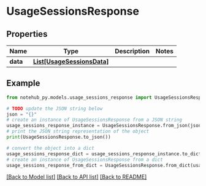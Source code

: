 # UsageSessionsResponse

## Properties

| Name     | Type                                                | Description | Notes |
| -------- | --------------------------------------------------- | ----------- | ----- |
| **data** | [**List[UsageSessionsData]**](UsageSessionsData.md) |             |

## Example

```python
from notehub_py.models.usage_sessions_response import UsageSessionsResponse

# TODO update the JSON string below
json = "{}"
# create an instance of UsageSessionsResponse from a JSON string
usage_sessions_response_instance = UsageSessionsResponse.from_json(json)
# print the JSON string representation of the object
print(UsageSessionsResponse.to_json())

# convert the object into a dict
usage_sessions_response_dict = usage_sessions_response_instance.to_dict()
# create an instance of UsageSessionsResponse from a dict
usage_sessions_response_from_dict = UsageSessionsResponse.from_dict(usage_sessions_response_dict)
```

[[Back to Model list]](../README.md#documentation-for-models) [[Back to API list]](../README.md#documentation-for-api-endpoints) [[Back to README]](../README.md)
